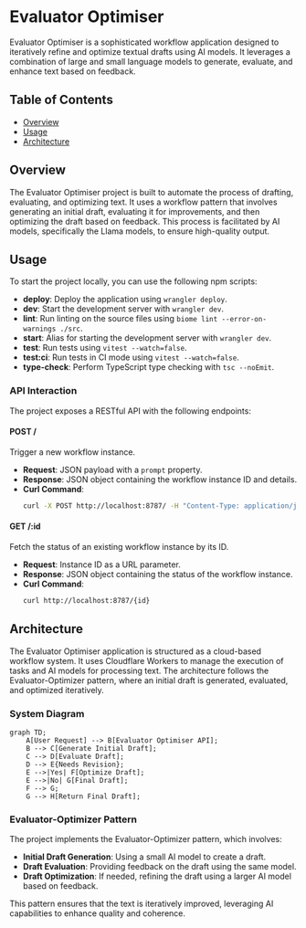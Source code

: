 # Evaluator Optimiser

Evaluator Optimiser is a sophisticated workflow application designed to iteratively refine and optimize textual drafts using AI models. It leverages a combination of large and small language models to generate, evaluate, and enhance text based on feedback.

## Table of Contents
- [Overview](#overview)
- [Usage](#usage)
- [Architecture](#architecture)

## Overview
The Evaluator Optimiser project is built to automate the process of drafting, evaluating, and optimizing text. It uses a workflow pattern that involves generating an initial draft, evaluating it for improvements, and then optimizing the draft based on feedback. This process is facilitated by AI models, specifically the Llama models, to ensure high-quality output.

## Usage
To start the project locally, you can use the following npm scripts:

- **deploy**: Deploy the application using `wrangler deploy`.
- **dev**: Start the development server with `wrangler dev`.
- **lint**: Run linting on the source files using `biome lint --error-on-warnings ./src`.
- **start**: Alias for starting the development server with `wrangler dev`.
- **test**: Run tests using `vitest --watch=false`.
- **test:ci**: Run tests in CI mode using `vitest --watch=false`.
- **type-check**: Perform TypeScript type checking with `tsc --noEmit`.

### API Interaction
The project exposes a RESTful API with the following endpoints:

#### POST /
Trigger a new workflow instance.
- **Request**: JSON payload with a `prompt` property.
- **Response**: JSON object containing the workflow instance ID and details.
- **Curl Command**:
  ```bash
  curl -X POST http://localhost:8787/ -H "Content-Type: application/json" -d '{"prompt": "Your prompt here"}'
  ```

#### GET /:id
Fetch the status of an existing workflow instance by its ID.
- **Request**: Instance ID as a URL parameter.
- **Response**: JSON object containing the status of the workflow instance.
- **Curl Command**:
  ```bash
  curl http://localhost:8787/{id}
  ```

## Architecture
The Evaluator Optimiser application is structured as a cloud-based workflow system. It uses Cloudflare Workers to manage the execution of tasks and AI models for processing text. The architecture follows the Evaluator-Optimizer pattern, where an initial draft is generated, evaluated, and optimized iteratively.

### System Diagram
```mermaid
graph TD;
    A[User Request] --> B[Evaluator Optimiser API];
    B --> C[Generate Initial Draft];
    C --> D[Evaluate Draft];
    D --> E{Needs Revision};
    E -->|Yes| F[Optimize Draft];
    E -->|No| G[Final Draft];
    F --> G;
    G --> H[Return Final Draft];
```

### Evaluator-Optimizer Pattern
The project implements the Evaluator-Optimizer pattern, which involves:
- **Initial Draft Generation**: Using a small AI model to create a draft.
- **Draft Evaluation**: Providing feedback on the draft using the same model.
- **Draft Optimization**: If needed, refining the draft using a larger AI model based on feedback.

This pattern ensures that the text is iteratively improved, leveraging AI capabilities to enhance quality and coherence.